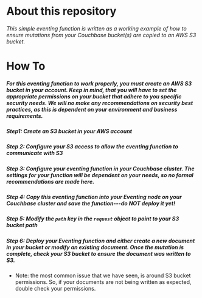 # About this repository
###### This simple eventing function is written as a working example of how to ensure mutations from your Couchbase bucket(s) are copied to an AWS S3 bucket.

# How To
##### For this eventing function to work properly, you must create an AWS S3 bucket in your account. Keep in mind, that you will have to set the appropriate permissions on your bucket that adhere to you specific security needs. We will no make any recommendations on security best practices, as this is dependent on your environment and business requirements.

##### Step1: Create an S3 bucket in your AWS account

##### Step 2: Configure your S3 access to allow the eventing function to communicate with S3

##### Step 3: Configure your eventing function in your Couchbase cluster. The settings for your function will be dependent on your needs, so no formal recommendations are made here.

##### Step 4: Copy this eventing function into your Eventing node on your Couchbase cluster and save the function---do NOT deploy it yet!

##### Step 5: Modify the ```path``` key in the ```request``` object to point to your S3 bucket path

##### Step 6: Deploy your Eventing function and either create a new document in your bucket or modify an existing document. Once the mutation is complete, check your S3 bucket to ensure the document was written to S3.
   - Note: the most common issue that we have seen, is around S3 bucket permissions. So, if your documents are not being written as expected, double check your permissions.
